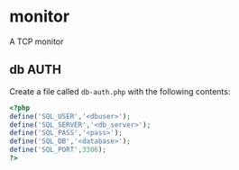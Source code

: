 # monitor
A TCP monitor

## db AUTH
Create a file called `db-auth.php` with the following contents:

```php
<?php
define('SQL_USER','<dbuser>');
define('SQL_SERVER','<db_server>');
define('SQL_PASS','<pass>');
define('SQL_DB','<database>');
define('SQL_PORT',3306);
?>
```
